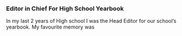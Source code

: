 ### Editor in Chief For High School Yearbook

In my last 2 years of High school I was the Head Editor for our school’s yearbook. My favourite memory was 
